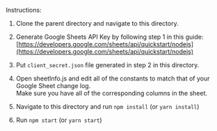 Instructions:

1. Clone the parent directory and navigate to this directory.

2. Generate Google Sheets API Key by following step 1 in this guide:<br>
[https://developers.google.com/sheets/api/quickstart/nodejs](https://developers.google.com/sheets/api/quickstart/nodejs)

3. Put `client_secret.json` file generated in step 2 in this directory.

4. Open sheetInfo.js and edit all of the constants to match that of your Google Sheet change log.<br>
Make sure you have all of the corresponding columns in the sheet.

5. Navigate to this directory and run `npm install` (or `yarn install`)

6. Run `npm start` (or `yarn start`)